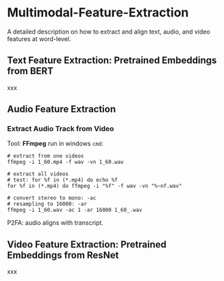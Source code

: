 # Multimodal-Feature-Extraction
A detailed description on how to extract and align text, audio, and video features at word-level.

## Text Feature Extraction: Pretrained Embeddings from BERT
xxx

## Audio Feature Extraction
### Extract Audio Track from Video
Tool: **FFmpeg** run in windows `cmd`:
```
# extract from one videos
ffmpeg -i 1_60.mp4 -f wav -vn 1_60.wav

# extract all videos
# test: for %f in (*.mp4) do echo %f
for %f in (*.mp4) do ffmpeg -i "%f" -f wav -vn "%~nf.wav"

# convert stereo to mono: -ac
# resampling to 16000: -ar
ffmpeg -i 1_60.wav -ac 1 -ar 16000 1_60_.wav
```

P2FA: audio aligns with transcript.

## Video Feature Extraction: Pretrained Embeddings from ResNet
xxx
